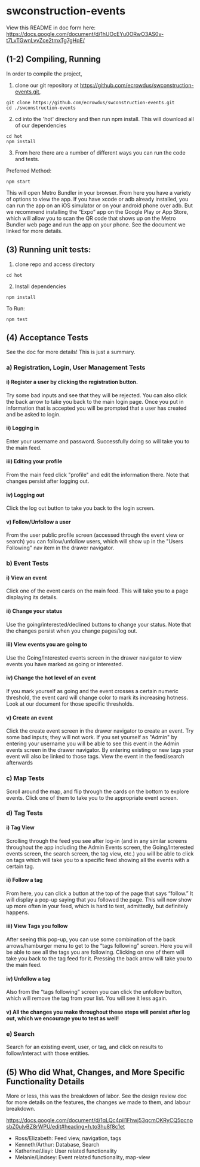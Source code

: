 # swconstruction-events

View this README in doc form here: https://docs.google.com/document/d/1hUOcEYu0ORwO3AS0v-t7LvTGwnLvvZce2tmxTg7gHqE/

## (1-2) Compiling, Running
In order to compile the project,
1. clone our git repository at https://github.com/ecrowdus/swconstruction-events.git,
```
git clone https://github.com/ecrowdus/swconstruction-events.git
cd ./swconstruction-events
```
2. cd into the 'hot' directory and then run npm install. This will download all of our dependencies
```
cd hot
npm install
```
3. From here there are a number of different ways you can run the code and tests.

Preferred Method:
```
npm start
```
This will open Metro Bundler in your browser. From here you have a variety of options to view the app. If you have xcode or adb already installed, you can run the app on an iOS simulator or on your android phone over adb. But we recommend installing the “Expo” app on the Google Play or App Store, which will allow you to scan the QR code that shows up on the Metro Bundler web page and run the app on your phone. See the document we linked for more details. 

## (3) Running unit tests:

1. clone repo and access directory

``` cd hot ```

2. Install dependencies

``` npm install ```

To Run:

``` npm test ```

## (4) Acceptance Tests

See the doc for more details! This is just a summary.

### a) Registration, Login, User Management Tests

#### i) Register a user by clicking the registration button. 
Try some bad inputs and see that they will be rejected. You can also click the back arrow to take you back to the main login page. Once you put in information that is accepted you will be prompted that a user has created and be asked to login.

#### ii) Logging in
Enter your username and password. Successfully doing so will take you to the main feed.

#### iii) Editing your profile
From the main feed click "profile" and edit the information there. Note that changes persist after logging out. 

#### iv) Logging out
Click the log out button to take you back to the login screen. 

#### v) Follow/Unfollow a user
From the user public profile screen (accessed through the event view or search) you can follow/unfollow users, which will show up in the "Users Following" nav item in the drawer navigator.

### b) Event Tests

#### i) View an event
Click one of the event cards on the main feed. This will take you to a page displaying its details.

#### ii) Change your status
Use the going/interested/declined buttons to change your status. Note that the changes persist when you change pages/log out.

#### iii) View events you are going to
Use the Going/Interested events screen in the drawer navigator to view events you have marked as going or interested.

#### iv) Change the hot level of an event
If you mark yourself as going and the event crosses a certain numeric threshold, the event card will change color to mark its increasing hotness. Look at our document for those specific thresholds.

#### v) Create an event
Click the create event screen in the drawer navigator to create an event. Try some bad inputs; they will not work. If you set yourself as "Admin" by entering your username you will be able to see this event in the Admin events screen in the drawer navigator. By entering existing or new tags your event will also be linked to those tags. View the event in the feed/search afterwards

### c) Map Tests
Scroll around the map, and flip through the cards on the bottom to explore events. Click one of them to take you to the appropriate event screen.

### d) Tag Tests

#### i) Tag View
Scrolling through the feed you see after log-in (and in any similar screens throughout the app including the Admin Events screen, the Going/Interested events screen, the search screen, the tag view, etc.) you will be able to click on tags which will take you to a specific feed showing all the events with a certain tag. 

#### ii) Follow a tag
From here, you can click a button at the top of the page that says “follow.” It will display a pop-up saying that you followed the page. This will now show up more often in your feed, which is hard to test, admittedly, but definitely happens.

#### iii) View Tags you follow
After seeing this pop-up, you can use some combination of the back arrows/hamburger menu to get to the “tags following” screen. Here you will be able to see all the tags you are following. Clicking on one of them will take you back to the tag feed for it. Pressing the back arrow will take you to the main feed. 

#### iv) Unfollow a tag
Also from the “tags following” screen you can click the unfollow button, which will remove the tag from your list. You will see it less again. 

#### v) All the changes you make throughout these steps will persist after log out, which we encourage you to test as well!

### e) Search

Search for an existing event, user, or tag, and click on results to follow/interact with those entities.

## (5) Who did What, Changes, and More Specific Functionality Details

More or less, this was the breakdown of labor. See the design review doc for more details on the features, the changes we made to them, and labour breakdown.

https://docs.google.com/document/d/1qLQc4piI1Fhwj53qcmOKRyCQ5pcnpsbZ0ulvBZ8rWPU/edit#heading=h.to3hu8f8c1et

* Ross/Elizabeth: Feed view, navigation, tags
* Kenneth/Arthur: Database, Search
* Katherine/Jiayi: User related functionality
* Melanie/Lindsey: Event related functionality, map-view
